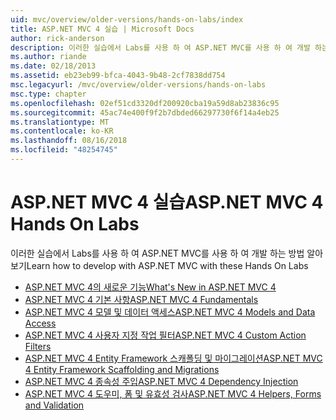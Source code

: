 ```yaml
---
uid: mvc/overview/older-versions/hands-on-labs/index
title: ASP.NET MVC 4 실습 | Microsoft Docs
author: rick-anderson
description: 이러한 실습에서 Labs를 사용 하 여 ASP.NET MVC를 사용 하 여 개발 하는 방법 알아보기
ms.author: riande
ms.date: 02/18/2013
ms.assetid: eb23eb99-bfca-4043-9b48-2cf7838dd754
msc.legacyurl: /mvc/overview/older-versions/hands-on-labs
msc.type: chapter
ms.openlocfilehash: 02ef51cd3320df200920cba19a59d8ab23836c95
ms.sourcegitcommit: 45ac74e400f9f2b7dbded66297730f6f14a4eb25
ms.translationtype: MT
ms.contentlocale: ko-KR
ms.lasthandoff: 08/16/2018
ms.locfileid: "48254745"
---
```

# <a name="aspnet-mvc-4-hands-on-labs"></a><span data-ttu-id="aca0f-103">ASP.NET MVC 4 실습</span><span class="sxs-lookup"><span data-stu-id="aca0f-103">ASP.NET MVC 4 Hands On Labs</span></span>

<span data-ttu-id="aca0f-104">이러한 실습에서 Labs를 사용 하 여 ASP.NET MVC를 사용 하 여 개발 하는 방법 알아보기</span><span class="sxs-lookup"><span data-stu-id="aca0f-104">Learn how to develop with ASP.NET MVC with these Hands On Labs</span></span>

- [<span data-ttu-id="aca0f-105">ASP.NET MVC 4의 새로운 기능</span><span class="sxs-lookup"><span data-stu-id="aca0f-105">What's New in ASP.NET MVC 4</span></span>](whats-new-in-aspnet-mvc-4.md)
- [<span data-ttu-id="aca0f-106">ASP.NET MVC 4 기본 사항</span><span class="sxs-lookup"><span data-stu-id="aca0f-106">ASP.NET MVC 4 Fundamentals</span></span>](aspnet-mvc-4-fundamentals.md)
- [<span data-ttu-id="aca0f-107">ASP.NET MVC 4 모델 및 데이터 액세스</span><span class="sxs-lookup"><span data-stu-id="aca0f-107">ASP.NET MVC 4 Models and Data Access</span></span>](aspnet-mvc-4-models-and-data-access.md)
- [<span data-ttu-id="aca0f-108">ASP.NET MVC 4 사용자 지정 작업 필터</span><span class="sxs-lookup"><span data-stu-id="aca0f-108">ASP.NET MVC 4 Custom Action Filters</span></span>](aspnet-mvc-4-custom-action-filters.md)
- [<span data-ttu-id="aca0f-109">ASP.NET MVC 4 Entity Framework 스캐폴딩 및 마이그레이션</span><span class="sxs-lookup"><span data-stu-id="aca0f-109">ASP.NET MVC 4 Entity Framework Scaffolding and Migrations</span></span>](aspnet-mvc-4-entity-framework-scaffolding-and-migrations.md)
- [<span data-ttu-id="aca0f-110">ASP.NET MVC 4 종속성 주입</span><span class="sxs-lookup"><span data-stu-id="aca0f-110">ASP.NET MVC 4 Dependency Injection</span></span>](aspnet-mvc-4-dependency-injection.md)
- [<span data-ttu-id="aca0f-111">ASP.NET MVC 4 도우미, 폼 및 유효성 검사</span><span class="sxs-lookup"><span data-stu-id="aca0f-111">ASP.NET MVC 4 Helpers, Forms and Validation</span></span>](aspnet-mvc-4-helpers-forms-and-validation.md)
